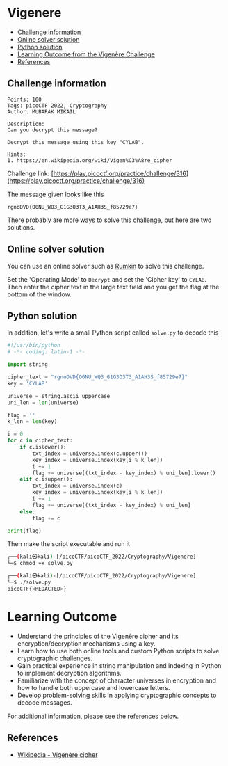 # Vigenere

- [Challenge information](#challenge-information)
- [Online solver solution](#online-solver-solution)
- [Python solution](#python-solution)
- [Learning Outcome from the Vigenère Challenge](#learning-outcome)
- [References](#references)

## Challenge information
```
Points: 100
Tags: picoCTF 2022, Cryptography
Author: MUBARAK MIKAIL

Description:
Can you decrypt this message?

Decrypt this message using this key "CYLAB".

Hints:
1. https://en.wikipedia.org/wiki/Vigen%C3%A8re_cipher
```
Challenge link: [https://play.picoctf.org/practice/challenge/316](https://play.picoctf.org/practice/challenge/316)

The message given looks like this
```
rgnoDVD{O0NU_WQ3_G1G3O3T3_A1AH3S_f85729e7}
```

There probably are more ways to solve this challenge, but here are two solutions.

## Online solver solution

You can use an online solver such as [Rumkin](https://rumkin.com/tools/cipher/vigenere/) to solve this challenge.

Set the 'Operating Mode' to `Decrypt` and set the 'Cipher key' to `CYLAB`.  
Then enter the cipher text in the large text field and you get the flag at the bottom of the window.

## Python solution

In addition, let's write a small Python script called `solve.py` to decode this
```python
#!/usr/bin/python
# -*- coding: latin-1 -*-

import string

cipher_text = "rgnoDVD{O0NU_WQ3_G1G3O3T3_A1AH3S_f85729e7}"
key = 'CYLAB'

universe = string.ascii_uppercase
uni_len = len(universe)

flag = ''
k_len = len(key)

i = 0
for c in cipher_text:
    if c.islower():
        txt_index = universe.index(c.upper())
        key_index = universe.index(key[i % k_len])
        i += 1
        flag += universe[(txt_index - key_index) % uni_len].lower()
    elif c.isupper():
        txt_index = universe.index(c)
        key_index = universe.index(key[i % k_len])
        i += 1
        flag += universe[(txt_index - key_index) % uni_len]
    else:
        flag += c    

print(flag)
```

Then make the script executable and run it
```bash
┌──(kali㉿kali)-[/picoCTF/picoCTF_2022/Cryptography/Vigenere]
└─$ chmod +x solve.py       

┌──(kali㉿kali)-[/picoCTF/picoCTF_2022/Cryptography/Vigenere]
└─$ ./solve.py         
picoCTF{<REDACTED>}
```

# Learning Outcome

- Understand the principles of the Vigenère cipher and its encryption/decryption mechanisms using a key.
- Learn how to use both online tools and custom Python scripts to solve cryptographic challenges.
- Gain practical experience in string manipulation and indexing in Python to implement decryption algorithms.
- Familiarize with the concept of character universes in encryption and how to handle both uppercase and lowercase letters.
- Develop problem-solving skills in applying cryptographic concepts to decode messages.


For additional information, please see the references below.

## References

- [Wikipedia - Vigenère cipher](https://en.wikipedia.org/wiki/Vigen%C3%A8re_cipher)